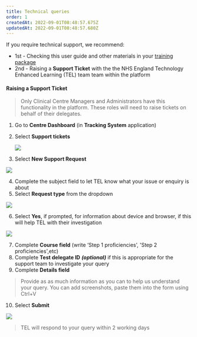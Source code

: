 ```yaml
---
title: Technical queries
order: 1
createdAt: 2022-09-01T08:48:57.675Z
updatedAt: 2022-09-01T08:48:57.680Z
---
```

If you require technical support, we recommend:

* 1st - Checking this user guide and other materials in your [training package](https://nhs-step1-training.netlify.app/)
* 2nd - Raising a **Support Ticket** with the the NHS England Technology Enhanced Learning (TEL) team team within the platform

#### Raising a **Support Ticket**

> Only Clinical Centre Managers and Administrators have this functionality in the platform. These roles will need to raise tickets on behalf of their delegates.

1. Go to **Centre Dashboard** (in **Tracking System** application)
2. Select **Support tickets**  

   ![](/img/cm-ca_centre-dashboard_support-tickets.png)
3. Select **New Support Request**

![](/img/ccm-ca_new-support-request.png)

4. Complete the subject field to let TEL know what your issue or enquiry is about
5. Select **Request type** from the dropdown 

![](/img/ccm-ca_support-ticket-request.png)

6. Select **Yes**, if prompted, for information about device and browser, if this will help TEL with their investigation

![](/img/ccm-ca_support-ticket-request_pop-up.png)

7. Complete **Course field** (write ‘Step 1 proficiencies’, 'Step 2 proficiencies',etc) 
8. Complete **Test delegate ID**  ***(optional)*** if this is appropriate for the support team to investigate your query
9. Complete **Details field**

> Provide as as much information as you can to help us understand your query. You can add screenshots, paste them into the form using Ctrl+V

10. Select **Submit** 

![](/img/ccm-ca_support-ticket-request_submit.png)

> TEL will respond to your query within 2 working days